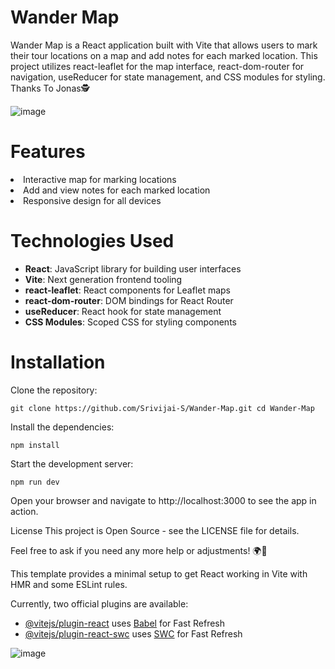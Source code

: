 <h1>Wander Map</h1>
Wander Map is a React application built with Vite that allows users to mark their tour locations on a map and add notes for each marked location. This project utilizes react-leaflet for the map interface, react-dom-router for navigation, useReducer for state management, and CSS modules for styling. Thanks To Jonas🕵️

![image](https://github.com/user-attachments/assets/1cfba701-417a-4a53-a3c2-88dc48c026a7)

<h1>Features</h1>
<li>Interactive map for marking locations</li>

<li>Add and view notes for each marked location</li>

<li>Responsive design for all devices</li>

<h1>Technologies Used</h1>
<ul> <li><strong>React</strong>: JavaScript library for building user interfaces</li> <li><strong>Vite</strong>: Next generation frontend tooling</li> <li><strong>react-leaflet</strong>: React components for Leaflet maps</li> <li><strong>react-dom-router</strong>: DOM bindings for React Router</li> <li><strong>useReducer</strong>: React hook for state management</li> <li><strong>CSS Modules</strong>: Scoped CSS for styling components</li> </ul>


<h1>Installation</h1>

Clone the repository: 
```
git clone https://github.com/Srivijai-S/Wander-Map.git cd Wander-Map
```
Install the dependencies:
```
npm install
```
Start the development server:
```
npm run dev

```

 
Open your browser and navigate to http://localhost:3000 to see the app in action.

License
This project is Open Source - see the LICENSE file for details.

Feel free to ask if you need any more help or adjustments! 🌍🚀

This template provides a minimal setup to get React working in Vite with HMR and some ESLint rules.

Currently, two official plugins are available:

- [@vitejs/plugin-react](https://github.com/vitejs/vite-plugin-react/blob/main/packages/plugin-react/README.md) uses [Babel](https://babeljs.io/) for Fast Refresh
- [@vitejs/plugin-react-swc](https://github.com/vitejs/vite-plugin-react-swc) uses [SWC](https://swc.rs/) for Fast Refresh

![image](https://github.com/user-attachments/assets/48883f20-016a-47d5-a722-686c9d0814e2)
